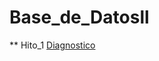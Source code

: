 # Base_de_Datosll
** Hito_1
   <a  href="[https://github.com/QuirogaAndres/Base_de_Datosll/tree/main/Hito%201](https://github.com/QuirogaAndres/Base_de_Datosll/blob/main/Hito%201/Diagnostico.docx)">Diagnostico</a>
